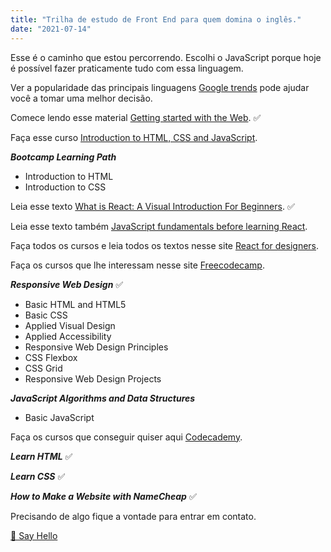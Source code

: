 ```yaml
---
title: "Trilha de estudo de Front End para quem domina o inglês."
date: "2021-07-14"
---
```


Esse é o caminho que estou percorrendo. Escolhi o JavaScript porque hoje é possível fazer praticamente tudo com essa linguagem.

Ver a popularidade das principais linguagens [Google trends](https://trends.google.com.br/trends/explore?q=%2Fm%2F02p97,%2Fm%2F07sbkfb,%2Fm%2F05z1_,Ruby,%2Fm%2F060kv&hl=pt-BR&tz=180) pode ajudar você a tomar uma melhor decisão.

Comece lendo esse material [Getting started with the Web](https://developer.mozilla.org/en-US/docs/Learn/Getting_started_with_the_web). ✅

Faça esse curso [Introduction to HTML, CSS and JavaScript](https://frontendmasters.com/bootcamp).

***Bootcamp Learning Path***

- Introduction to HTML
- Introduction to CSS

Leia esse texto [What is React: A Visual Introduction For Beginners](https://learnreact.design/posts/what-is-react). ✅

Leia esse texto também [JavaScript fundamentals before learning React](https://www.robinwieruch.de/javascript-fundamentals-react-requirements#entering-react-after-learning-javascript).

Faça todos os cursos e leia todos os textos nesse site [React for designers](https://reactfordesigners.com).

Faça os cursos que lhe interessam nesse site [Freecodecamp](https://freecodecamp.com).

***Responsive Web Design*** ✅

- Basic HTML and HTML5
- Basic CSS
- Applied Visual Design
- Applied Accessibility
- Responsive Web Design Principles
- CSS Flexbox
- CSS Grid
- Responsive Web Design Projects

***JavaScript Algorithms and Data Structures***

- Basic JavaScript

Faça os cursos que conseguir quiser aqui [Codecademy](https://codecademy.com).

***Learn HTML*** ✅

***Learn CSS*** ✅

***How to Make a Website with NameCheap*** ✅

Precisando de algo fique a vontade para entrar em contato.

[👋 Say Hello](https://api.whatsapp.com/send/?phone=5548998114079")

